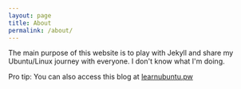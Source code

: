 ```yaml
---
layout: page
title: About
permalink: /about/
---
```


The main purpose of this website is to play with Jekyll and share my Ubuntu/Linux journey with everyone. I don't know what I'm doing. 

Pro tip: You can also access this blog at [learnubuntu.pw](http://learnubuntu.pw) 
